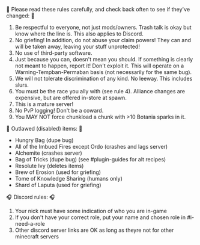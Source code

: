 :straight_ruler: Please read these rules carefully, and check back often to see if they've changed: :straight_ruler: 
1. Be respectful to everyone, not just mods/owners. Trash talk is okay but know where the line is. This also applies to Discord.
2. No griefing! In addition, do not abuse your claim powers! They can and will be taken away, leaving your stuff unprotected!
3. No use of third-party software.
4.  Just because you can, doesn't mean you should. If something is clearly not meant to happen, report it! Don't exploit it. This will operate on a Warning-Tempban-Permaban basis (not necessarily for the same bug).
5. We will not tolerate discrimination of any kind. No leeway. This includes slurs.
6. You must be the race you ally with (see rule 4). Alliance changes are expensive, but are offered in-store at spawn.
7. This is a mature server!
8. No PvP logging! Don't be a coward.
9. You MAY NOT force chunkload a chunk with >10 Botania sparks in it.

:police_car: Outlawed (disabled) items: :police_car: 
- Hungry Bag (dupe bug)
- All of the Imbued Fires except Ordo (crashes and lags server)
- Alchemite (crashes server)
- Bag of Tricks (dupe bug) (see #plugin-guides for alt recipes)
- Resolute Ivy (deletes items)
- Brew of Erosion (used for griefing)
- Tome of Knowledge Sharing (humans only)
- Shard of Laputa (used for griefing)

:headphones: Discord rules: :headphones: 
1. Your nick must have some indication of who you are in-game
2. If you don't have your correct role, put your name and chosen role in #i-need-a-role 
3. Other discord server links are OK as long as theyre not for other minecraft servers
